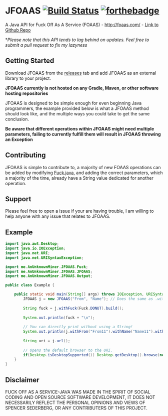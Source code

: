 # JFOAAS [![Build Status](https://travis-ci.org/SSederberg/FOAAS-Java.svg?branch=master)](https://travis-ci.org/SSederberg/FOAAS-Java) [![forthebadge](http://forthebadge.com/images/badges/built-with-love.svg)](http://forthebadge.com)
A Java API for Fuck Off As A Service (FOAAS) - http://foaas.com/ - [Link to Github Repo](https://github.com/tomdionysus/foaas)

**Please note that this API tends to lag behind on updates. Feel free to submit a pull request to fix my lazyness*

## Getting Started

Download JFOAAS from the [releases](https://github.com/SSederberg/FOAAS-Java/releases) tab and add JFOAAS as an external library to your project.

**JFOAAS currently is not hosted on any Gradle, Maven, or other software hosting repositories**

JFOAAS is designed to be simple enough for even beginning Java programmers, the example provided below is what a JFOAAS method should look like, and the multiple ways you could take to get the same conclusion.

**Be aware that different operations within JFOAAS might need multiple parameters, failing to currently fulfill them will result in JFOAAS throwing an Exception**

## Contributing
JFOAAS is simple to contribute to, a majority of new FOAAS operations can be added by modifying [Fuck.java](https://github.com/SSederberg/FOAAS-Java/blob/master/src/me/spencersederberg/jfoaas/Fuck.java), and adding the correct parameters, which a majority of the time, already have a String value dedicated for another operation.

## Support
Please feel free to open a issue if your are having trouble, I am willing to help anyone with any issue that relates to JFOAAS.

## Example

```java
import java.awt.Desktop;
import java.io.IOException;
import java.net.URI;
import java.net.URISyntaxException;

import me.AnUnknownMiner.JFOAAS.Fuck;
import me.AnUnknownMiner.JFOAAS.JFOAAS;
import me.AnUnknownMiner.JFOAAS.Output;

public class Example {

	public static void main(String[] args) throws IOException, URISyntaxException {
		JFOAAS j = new JFOAAS("From", "Name"); // Does the same as .withName() and .withFom()
		
		String fuck = j.withFuck(Fuck.DONUT).build();
		
		System.out.println(fuck + "\n");
		
		// You can directly print without using a String!
		System.out.println(j.withFrom("From11").withName("Name11").withFuck(Fuck.DIABETES).build());
		
		String uri = j.url();
		
		// Opens the default browser to the URI.
		if(Desktop.isDesktopSupported()) Desktop.getDesktop().browse(new URI(uri));
	}
}

```

## Disclaimer

FUCK OFF AS A SERVICE-JAVA WAS MADE IN THE SPIRIT OF SOCIAL CODING AND OPEN SOURCE SOFTWARE DEVELOPMENT, 
IT DOES NOT NECESSARILY REFLECT THE PERSONAL OPINIONS AND VIEWS OF SPENCER SEDERBERG, OR ANY CONTRIBUTERS 
OF THIS PROJECT.
